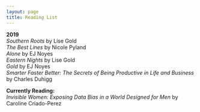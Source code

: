 ```yaml
---
layout: page
title: Reading List
---
```

**2019**<br>
*Southern Roots* by Lise Gold<br>
*The Best Lines* by Nicole Pyland<br>
*Alone* by EJ Noyes<br>
*Eastern Nights* by Lise Gold<br>
*Gold* by EJ Noyes<br>
*Smarter Faster Better: The Secrets of Being Productive in Life and Business* by Charles Duhigg

**Currently Reading:**<br>
*Invisible Women: Exposing Data Bias in a World Designed for Men* by Caroline Criado-Perez
